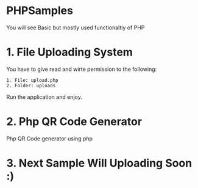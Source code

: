 # PHPSamples

You will see Basic but mostly used functionaltiy of PHP 

# 1. File Uploading System

You have to give read and wirte permission to the following:

    1. File: upload.php
    2. Folder: uploads

Run the application and enjoy.

# 2. Php QR Code Generator

Php QR Code generator using php

# 3. Next Sample Will Uploading Soon :)

